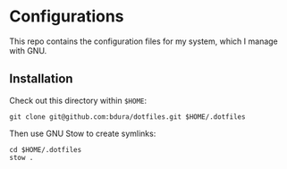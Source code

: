 # Configurations

This repo contains the configuration files for my system, which I manage with GNU.

## Installation

Check out this directory within `$HOME`:

```shell
git clone git@github.com:bdura/dotfiles.git $HOME/.dotfiles
```

Then use GNU Stow to create symlinks:

```shell
cd $HOME/.dotfiles
stow .
```

